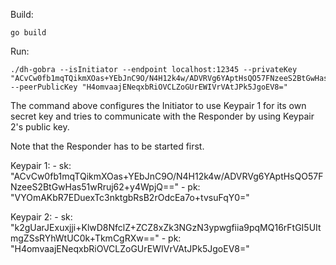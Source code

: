 Build:
```
go build
```

Run:
```
./dh-gobra --isInitiator --endpoint localhost:12345 --privateKey "ACvCw0fb1mqTQikmXOas+YEbJnC9O/N4H12k4w/ADVRVg6YAptHsQO57FNzeeS2BtGwHas51wRruj62+y4WpjQ==" --peerPublicKey "H4omvaajENeqxbRiOVCLZoGUrEWIVrVAtJPk5JgoEV8="
```

The command above configures the Initiator to use Keypair 1 for its own secret key and tries to communicate with the Responder by using Keypair 2's public key.

Note that the Responder has to be started first.


Keypair 1:
    - sk: "ACvCw0fb1mqTQikmXOas+YEbJnC9O/N4H12k4w/ADVRVg6YAptHsQO57FNzeeS2BtGwHas51wRruj62+y4WpjQ=="
    - pk: "VYOmAKbR7EDuexTc3nktgbRsB2rOdcEa7o+tvsuFqY0="

Keypair 2:
    - sk: "k2gUarJExuxjji+KlwD8NfclZ+ZCZ8xZk3NGzN3ypwgfiia9pqMQ16rFtGI5UItmgZSsRYhWtUC0k+TkmCgRXw=="
    - pk: "H4omvaajENeqxbRiOVCLZoGUrEWIVrVAtJPk5JgoEV8="
